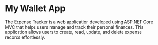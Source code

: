 <h1>My Wallet App</h1>
The Expense Tracker is a web application developed using ASP.NET Core MVC that helps users manage and track their personal finances. This application allows users to create, read, update, and delete expense records effortlessly.
